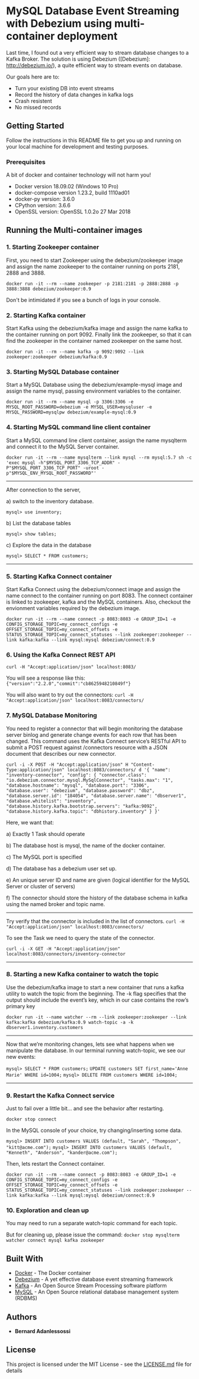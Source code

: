 # MySQL Database Event Streaming with Debezium using multi-container deployment

Last time, I found out a very efficient way to stream database changes to a Kafka Broker.
The solution is using Debezium ([Debezium]: <http://debezium.io/>), a quite efficient way to stream events on database.

Our goals here are to:

- Turn your existing DB into event streams
- Record the history of data changes in kafka logs
- Crash resistent
- No missed records

## Getting Started

Follow the instructions in this README file to get you up and running on your local machine for development and testing purposes.

### Prerequisites

A bit of docker and container technology will not harm you!

- Docker version 18.09.02 (Windows 10 Pro)
- docker-compose version 1.23.2, build 1110ad01
- docker-py version: 3.6.0
- CPython version: 3.6.6
- OpenSSL version: OpenSSL 1.0.2o 27 Mar 2018

## Running the Multi-container images

### 1. Starting Zookeeper container

First, you need to start Zookeeper using the debezium/zookeeper image and assign the name zookeeper to the container running on ports 2181, 2888 and 3888.

`docker run -it --rm --name zookeeper -p 2181:2181 -p 2888:2888 -p 3888:3888 debezium/zookeeper:0.9`

Don't be intimidated if you see a bunch of logs in your console.

### 2. Starting Kafka container

Start Kafka using the debezium/kafka image and assign the name kafka to the container running on port 9092.
Finally link the zookeeper, so that it can find the zookeeper in the container named zookeeper on the same host.

`docker run -it --rm --name kafka -p 9092:9092 --link zookeeper:zookeeper debezium/kafka:0.9`

### 3. Starting MySQL Database container

Start a MySQL Database using the debezium/example-mysql image and assign the name mysql, passing environment variables to the container.

`docker run -it --rm --name mysql -p 3306:3306 -e MYSQL_ROOT_PASSWORD=debezium -e MYSQL_USER=mysqluser -e MYSQL_PASSWORD=mysqlpw debezium/example-mysql:0.9`

### 4. Starting MySQL command line client container

Start a MySQL command line client container, assign the name mysqlterm and connect it to the MySQL Server container.

`docker run -it --rm --name mysqlterm --link mysql --rm mysql:5.7 sh -c 'exec mysql -h"$MYSQL_PORT_3306_TCP_ADDR" -P"$MYSQL_PORT_3306_TCP_PORT" -uroot -p"$MYSQL_ENV_MYSQL_ROOT_PASSWORD"'`

---

<p>After connection to the server,</p>

a) switch to the inventory database.

`mysql> use inventory;`

<p></p>
b) List the database tables

`mysql> show tables;`

<p></p>
c) Explore the data in the database

`mysql> SELECT * FROM customers;`

---

### 5. Starting Kafka Connect container

Start Kafka Connect using the debezium/connect image and assign the name connect to the container running on port 8083.
The connect container is linked to zookeeper, kafka and the MySQL containers. Also, checkout the envionment variables required
by the debezium image.

`docker run -it --rm --name connect -p 8083:8083 -e GROUP_ID=1 -e CONFIG_STORAGE_TOPIC=my_connect_configs -e OFFSET_STORAGE_TOPIC=my_connect_offsets -e STATUS_STORAGE_TOPIC=my_connect_statuses --link zookeeper:zookeeper --link kafka:kafka --link mysql:mysql debezium/connect:0.9`

### 6. Using the Kafka Connect REST API

`curl -H "Accept:application/json" localhost:8083/`

You will see a response like this: `{"version":"2.2.0","commit":"cb8625948210849f"}`

You will also want to try out the connectors:
`curl -H "Accept:application/json" localhost:8083/connectors/`

### 7. MySQL Database Monitoring

You need to register a connector that will begin monitoring the database server binlog and generate change events for each row that has
been changed.
This command uses the Kafka Connect service’s RESTful API to submit a POST request against /connectors resource
with a JSON document that describes our new connector.

`curl -i -X POST -H "Accept:application/json" H "Content-Type:application/json" localhost:8083/connectors/ d '{ "name": "inventory-connector", "config": { "connector.class": "io.debezium.connector.mysql.MySqlConnector", "tasks.max": "1", "database.hostname": "mysql", "database.port": "3306", "database.user": "debezium", "database.password": "dbz", "database.server.id": "184054", "database.server.name": "dbserver1", "database.whitelist": "inventory", "database.history.kafka.bootstrap.servers": "kafka:9092", "database.history.kafka.topic": "dbhistory.inventory" } }'`

Here, we want that:

a) Exactly 1 Task should operate

b) The database host is mysql, the name of the docker container.

c) The MySQL port is specified

d) The database has a debezium user set up.

e) An unique server ID and name are given (logical identifier for the MySQL Server or cluster of servers)

f) The connector should store the history of the database schema in kafka using the named broker and topic name.

---

Try verify that the connector is included in the list of connectors.
`curl -H "Accept:application/json" localhost:8083/connectors/`

To see the Task we need to query the state of the connector.

`curl -i -X GET -H "Accept:application/json" localhost:8083/connectors/inventory-connector`

---

### 8. Starting a new Kafka container to watch the topic

Use the debezium/kafka image to start a new container that runs a kafka utility to watch the topic from the beginning.
The -k flag specifies that the output should include the event’s key, which in our case contains the row’s primary key

`docker run -it --name watcher --rm --link zookeeper:zookeeper --link kafka:kafka debezium/kafka:0.9 watch-topic -a -k dbserver1.inventory.customers`

---

Now that we’re monitoring changes, lets see what happens when we manipulate the database.
In our terminal running watch-topic, we see our new events:

`mysql> SELECT * FROM customers;`
`UPDATE customers SET first_name='Anne Marie' WHERE id=1004;`
`mysql> DELETE FROM customers WHERE id=1004;`

---

### 9. Restart the Kafka Connect service

Just to fail over a little bit... and see the behavior after restarting.

`docker stop connect`

In the MySQL console of your choice, try changing/inserting some data.

`mysql> INSERT INTO customers VALUES (default, "Sarah", "Thompson", "kitt@acme.com");`
`mysql> INSERT INTO customers VALUES (default, "Kenneth", "Anderson", "kander@acme.com");`

Then, lets restart the Connect container.

`docker run -it --rm --name connect -p 8083:8083 -e GROUP_ID=1 -e CONFIG_STORAGE_TOPIC=my_connect_configs -e OFFSET_STORAGE_TOPIC=my_connect_offsets -e STATUS_STORAGE_TOPIC=my_connect_statuses --link zookeeper:zookeeper --link kafka:kafka --link mysql:mysql debezium/connect:0.9`

### 10. Exploration and clean up

You may need to run a separate watch-topic command for each topic.

But for cleaning up, please issue the command:
`docker stop mysqlterm watcher connect mysql kafka zookeeper`

## Built With

- [Docker](https://www.docker.com/) - The Docker container
- [Debezium](https://debezium.io/) - A yet effective database event streaming framework
- [Kafka](https://kafka.apache.org/) - An Open Source Stream Processing software platform
- [MySQL](https://www.mysql.com/) - An Open Source relational database management system (RDBMS)

## Authors

- **Bernard Adanlessossi**

## License

This project is licensed under the MIT License - see the [LICENSE.md](LICENSE.md) file for details
